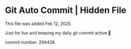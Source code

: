 # Git Auto Commit | Hidden File

This file was added Feb 12, 2025

Just for fun and keeping my daily git commit active 🤪

commit number: 294428
